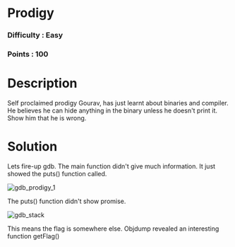 # Prodigy
### Difficulty : Easy
### Points : 100

# Description
Self proclaimed prodigy Gourav, has just learnt about binaries and compiler. He believes he can hide anything in the binary unless he doesn't print it. Show him that he is wrong.

# Solution
Lets fire-up gdb.
The main function didn't give much information. It just showed the puts() function called.


![gdb_prodigy_1](https://user-images.githubusercontent.com/42334661/44945426-ef24c000-ae06-11e8-8287-6b2739996486.png)


The puts() function didn't show promise.


![gdb_stack](https://user-images.githubusercontent.com/42334661/44945436-2c894d80-ae07-11e8-913a-a9ad73725291.png)


This means the flag is somewhere else. Objdump revealed an interesting function getFlag()




